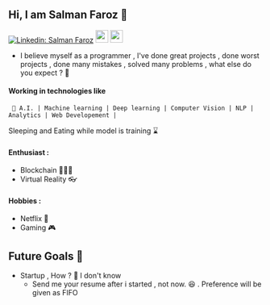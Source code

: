 ## Hi, I am Salman Faroz  🧑
[![Linkedin: Salman Faroz](https://img.shields.io/badge/-stsfaroz-blue?style=flat-square&logo=Linkedin&logoColor=white&link=https://www.linkedin.com/in/salman-faroz-data-scientist/)](https://www.linkedin.com/in/salman-faroz-data-scientist/)
[<img src="https://storage.scolary.com/storage/file/public/71b68248-ba0a-4b26-b15f-0c77cdf341cd.svg" width=25 height=25>](https://www.kaggle.com/salmanfaroz)
[<img src="https://miro.medium.com/max/390/1*emiGsBgJu2KHWyjluhKXQw.png" width=25 height=25>](https://medium.com/@salmanfaroz)

  - I believe myself as a programmer ,  I've done great projects , done worst projects , done many mistakes , solved many problems , 
  what else do you expect ?  🔮
  
  
#### Working in technologies like
``` 
 🧠 A.I. | Machine learning | Deep learning | Computer Vision | NLP | Analytics | Web Developement |
 ```
 Sleeping and Eating while model is training ⌛

#### Enthusiast :
- Blockchain 🧑🏻‍💻
- Virtual Reality 👓

#### Hobbies :
- Netflix 🎥 
- Gaming 🎮

## Future Goals 💭
- Startup , How ? 🤔 I don't know
    - Send me your resume after i started ,  not now. 😆 . Preference will be given as FIFO
